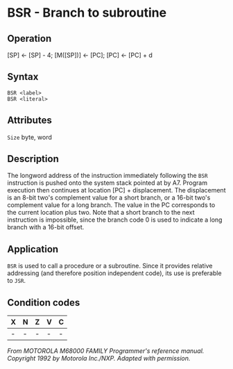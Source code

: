 # BSR - Branch to subroutine

## Operation
[SP] ← [SP] - 4; [M([SP])] ← [PC]; [PC] ← [PC] + d


## Syntax
```assembly
BSR <label>
BSR <literal>
```

## Attributes
`Size` byte, word

## Description
The longword address of the instruction immediately following the `BSR` instruction is pushed onto the system stack pointed at by A7. Program execution then continues at location [PC] + displacement. The displacement is an 8-bit two's complement value for a short branch, or a 16-bit two's complement value for a long branch. The value in the PC corresponds to the current location plus two. Note that a short branch to the next instruction is impossible, since the branch code 0 is used to indicate a long branch with a 16-bit offset.

## Application
`BSR` is used to call a procedure or a subroutine. Since it provides relative addressing (and therefore position independent code), its use is preferable to `JSR`.

## Condition codes
|X|N|Z|V|C|
|--|--|--|--|--|
|-|-|-|-|-|

*From MOTOROLA M68000 FAMILY Programmer's reference manual. Copyright 1992 by Motorola Inc./NXP. Adapted with permission.*